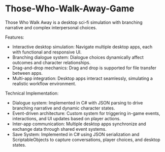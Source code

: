 # Those-Who-Walk-Away-Game
Those Who Walk Away is a desktop sci-fi simulation with branching narrative and complex interpersonal choices.

Features:
- Interactive desktop simulation: Navigate multiple desktop apps, each with functional and responsive UI.
- Branching dialogue system: Dialogue choices dynamically affect outcomes and character relationships.
- Drag-and-drop mechanics: Drag and drop is supported for file transfer between apps. 
- Multi-app integration: Desktop apps interact seamlessly, simulating a realistic workflow environment.

Technical Implementation:
- Dialogue system: Implemented in C# with JSON parsing to drive branching narrative and dynamic character states.
- Event-driven architecture: Custom system for triggering in-game events, interactions, and UI updates based on player actions.
- Inter-app communication: Multiple desktop apps synchronize and exchange data through shared event systems.
- Save System: Implemented in C# using JSON serialization and ScriptableObjects to capture conversations, player choices, and desktop states.



